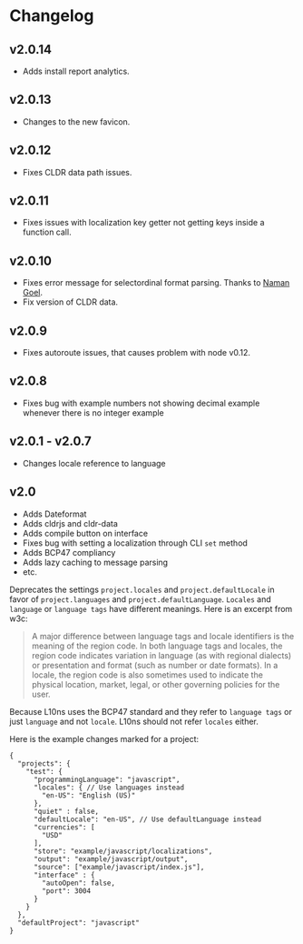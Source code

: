 # Changelog

## v2.0.14

* Adds install report analytics.

## v2.0.13

* Changes to the new favicon.

## v2.0.12

* Fixes CLDR data path issues.

## v2.0.11

* Fixes issues with localization key getter not getting keys inside a function call.

## v2.0.10

* Fixes error message for selectordinal format parsing. Thanks to [Naman Goel].
* Fix version of CLDR data.

## v2.0.9

* Fixes autoroute issues, that causes problem with node v0.12.

## v2.0.8

* Fixes bug with example numbers not showing decimal example whenever there is no integer example

## v2.0.1 - v2.0.7

* Changes locale reference to language

## v2.0

* Adds Dateformat
* Adds cldrjs and cldr-data
* Adds compile button on interface
* Fixes bug with setting a localization through CLI `set` method
* Adds BCP47 compliancy
* Adds lazy caching to message parsing
* etc.

Deprecates the settings `project.locales` and `project.defaultLocale` in favor of `project.languages` and `project.defaultLanguage`. `Locales` and `language` or `language tags` have different meanings. Here is an excerpt from w3c:

> A major difference between language tags and locale identifiers is the meaning of the region code. In both language tags and locales, the region code indicates variation in language (as with regional dialects) or presentation and format (such as number or date formats). In a locale, the region code is also sometimes used to indicate the physical location, market, legal, or other governing policies for the user.

Because L10ns uses the BCP47 standard and they refer to `language tags` or just `language` and not `locale`. L10ns should not refer `locales` either.

Here is the example changes marked for a project:
```
{
  "projects": {
    "test": {
      "programmingLanguage": "javascript",
      "locales": { // Use languages instead
        "en-US": "English (US)"
      },
      "quiet" : false,
      "defaultLocale": "en-US", // Use defaultLanguage instead
      "currencies": [
        "USD"
      ],
      "store": "example/javascript/localizations",
      "output": "example/javascript/output",
      "source": ["example/javascript/index.js"],
      "interface" : {
        "autoOpen": false,
        "port": 3004
      }
    }
  },
  "defaultProject": "javascript"
}
```

[Naman Goel]: https://github.com/nmn
